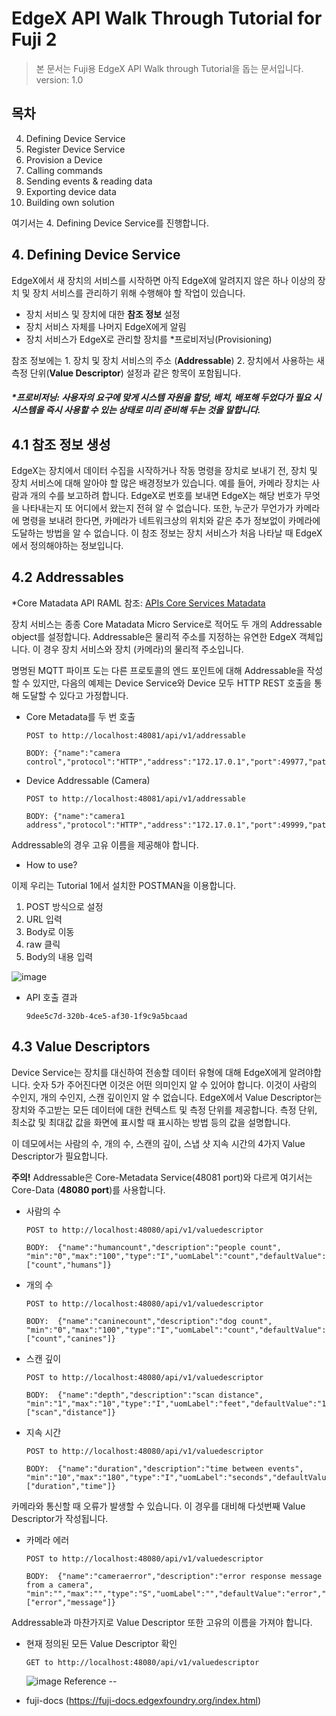 EdgeX API Walk Through Tutorial for Fuji 2
==

> 본 문서는 Fuji용 EdgeX API Walk through Tutorial을 돕는 문서입니다.   
> version: 1.0

목차
--

4. Defining Device Service
5. Register Device Service
6. Provision a Device
7. Calling commands
8. Sending events & reading data
9. Exporting device data
10. Building own solution

여기서는 4. Defining Device Service를 진행합니다. 

## 4. Defining Device Service

EdgeX에서 새 장치의 서비스를 시작하면 아직 EdgeX에 알려지지 않은 하나 이상의 장치 및 장치 서비스를 관리하기 위해 수행해야 할 작업이 있습니다. 

- 장치 서비스 및 장치에 대한 __참조 정보__ 설정
- 장치 서비스 자체를 나머지 EdgeX에게 알림
- 장치 서비스가 EdgeX로 관리할 장치를 *프로비저닝(Provisioning)

참조 정보에는 1. 장치 및 장치 서비스의 주소 (__Addressable__) 2. 장치에서 사용하는 새 측정 단위(__Value Descriptor__) 설정과 같은 항목이 포함됩니다. 

##### *프로비저닝: 사용자의 요구에 맞게 시스템 자원을 할당, 배치, 배포해 두었다가 필요 시 시스템을 즉시 사용할 수 있는 상태로 미리 준비해 두는 것을 말합니다. 

4.1  참조 정보 생성 
--

EdgeX는 장치에서 데이터 수집을 시작하거나 작동 명령을 장치로 보내기 전, 장치 및 장치 서비스에 대해 알아야 할 많은 배경정보가 있습니다. 예를 들어, 카메라 장치는 사람과 개의 수를 보고하려 합니다. EdgeX로 번호를 보내면 EdgeX는 해당 번호가 무엇을 나타내는지 또 어디에서 왔는지 전혀 알 수 없습니다. 또한, 누군가 무언가가 카메라에 명령을 보내려 한다면, 카메라가 네트워크상의 위치와 같은 추가 정보없이 카메라에 도달하는 방법을 알 수 없습니다. 
이 참조 정보는 장치 서비스가 처음 나타날 때 EdgeX에서 정의해야하는 정보입니다. 

4.2 Addressables
--

*Core Matadata API RAML 참조: [APIs Core Services Matadata](https://github.com/edgexfoundry/edgex-go/blob/master/api/raml/core-metadata.raml)

장치 서비스는 종종 Core Matadata Micro Service로 적어도 두 개의 Addressable object를 설정합니다. Addressable은 물리적 주소를 지정하는 유연한 EdgeX 객체입니다. 이 경우 장치 서비스와 장치 (카메라)의 물리적 주소입니다. 

명명된 MQTT 파이프 도는 다른 프로토콜의 엔드 포인트에 대해 Addressable을 작성할 수 있지만, 다음의 예제는 Device Service와 Device 모두 HTTP REST 호출을 통해 도달할 수 있다고 가정합니다. 

- Core Metadata를 두 번 호출
    
    ```
    POST to http://localhost:48081/api/v1/addressable
    ```

    ```
    BODY: {"name":"camera control","protocol":"HTTP","address":"172.17.0.1","port":49977,"path":"/cameracontrol","publisher":"none","user":"none","password":"none","topic":"none"}
    ```

- Device Addressable (Camera)

    ```
    POST to http://localhost:48081/api/v1/addressable
    ```
    ```
    BODY: {"name":"camera1 address","protocol":"HTTP","address":"172.17.0.1","port":49999,"path":"/camera1","publisher":"none","user":"none","password":"none","topic":"none"}
    ```

Addressable의 경우 고유 이름을 제공해야 합니다. 

- How to use?

이제 우리는 Tutorial 1에서 설치한 POSTMAN을 이용합니다. 

1. POST 방식으로 설정
2. URL 입력
3. Body로 이동
4. raw 클릭
5. Body의 내용 입력

![image](addressable)


- API 호출 결과

    ```
    9dee5c7d-320b-4ce5-af30-1f9c9a5bcaad
    ```

4.3 Value Descriptors
--

Device Service는 장치를 대신하여 전송할 데이터 유형에 대해 EdgeX에게 알려야합니다. 숫자 5가 주어진다면 이것은 어떤 의미인지 알 수 있어야 합니다. 이것이 사람의 수인지, 개의 수인지, 스캔 깊이인지 알 수 없습니다. EdgeX에서 Value Descriptor는 장치와 주고받는 모든 데이터에 대한 컨텍스트 및 측정 단위를 제공합니다. 측정 단위, 최소값 및 최대값 값을 화면에 표시할 때 표시하는 방법 등의 값을 설명합니다. 

이 데모에서는 사람의 수, 개의 수, 스캔의 깊이, 스냅 샷 지속 시간의 4가지 Value Descriptor가 필요합니다. 

__주의!__ Addressable은 Core-Metadata Service(48081 port)와 다르게 여기서는 Core-Data (__48080 port__)를 사용합니다. 

- 사람의 수
    ```
    POST to http://localhost:48080/api/v1/valuedescriptor
    ```
    ```
    BODY:  {"name":"humancount","description":"people count", "min":"0","max":"100","type":"I","uomLabel":"count","defaultValue":"0","formatting":"%s","labels":["count","humans"]}
    ```
- 개의 수
    ```
    POST to http://localhost:48080/api/v1/valuedescriptor
    ```
    ```
    BODY:  {"name":"caninecount","description":"dog count", "min":"0","max":"100","type":"I","uomLabel":"count","defaultValue":"0","formatting":"%s","labels":["count","canines"]}
    ```
- 스캔 깊이
    ```
    POST to http://localhost:48080/api/v1/valuedescriptor
    ```
    ```
    BODY:  {"name":"depth","description":"scan distance", "min":"1","max":"10","type":"I","uomLabel":"feet","defaultValue":"1","formatting":"%s","labels":["scan","distance"]}
    ```
- 지속 시간
    ```
    POST to http://localhost:48080/api/v1/valuedescriptor
    ```
    ```
    BODY:  {"name":"duration","description":"time between events", "min":"10","max":"180","type":"I","uomLabel":"seconds","defaultValue":"10","formatting":"%s","labels":["duration","time"]}
    ```

카메라와 통신할 때 오류가 발생할 수 있습니다. 이 경우를 대비해 다섯번째 Value Descriptor가 작성됩니다. 

- 카메라 에러
    ```
    POST to http://localhost:48080/api/v1/valuedescriptor
    ```
    ```
    BODY:  {"name":"cameraerror","description":"error response message from a camera", "min":"","max":"","type":"S","uomLabel":"","defaultValue":"error","formatting":"%s","labels":["error","message"]}
    ```

Addressable과 마찬가지로 Value Descriptor 또한 고유의 이름을 가져야 합니다. 

-  현재 정의된 모든 Value Descriptor 확인
    ```
    GET to http://localhost:48080/api/v1/valuedescriptor 
    ```

    ![image](getValueDescriptor)
Reference
--

- fuji-docs (https://fuji-docs.edgexfoundry.org/index.html)